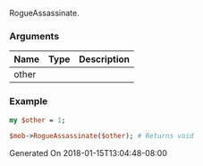 RogueAssassinate.
### Arguments
**Name**|**Type**|**Description**
:---|:---|:---
other||

### Example

```perl
my $other = 1;

$mob->RogueAssassinate($other); # Returns void
```


Generated On 2018-01-15T13:04:48-08:00
